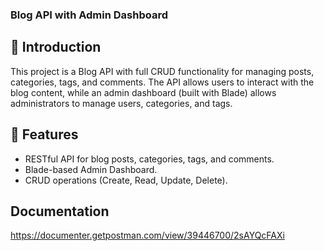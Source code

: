 ### Blog API with Admin Dashboard

## 📌 Introduction
This project is a Blog API with full CRUD functionality for managing posts, categories, tags, and comments. The API allows users to interact with the blog content, while an admin dashboard (built with Blade) allows administrators to manage users, categories, and tags.

## 🚀 Features
- RESTful API for blog posts, categories, tags, and comments.
- Blade-based Admin Dashboard.
- CRUD operations (Create, Read, Update, Delete).

## Documentation
https://documenter.getpostman.com/view/39446700/2sAYQcFAXi

